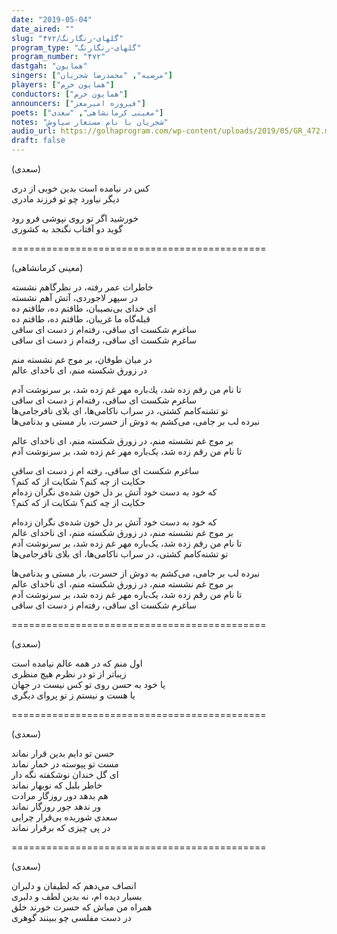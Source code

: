 ```yaml
---
date: "2019-05-04"
date_aired: ""
slug: "گلهای-رنگارنگ/۴۷۲"
program_type: "گلهای-رنگارنگ"
program_number: "۴۷۲"
dastgah: "همایون"
singers: ["مرضیه", "محمدرضا شجریان"]
players: ["همایون خرم"]
conductors: ["همایون خرم"]
announcers: ["فیروزه امیرمعز"]
poets: ["معینی کرمانشاهی", "سعدی"]
notes: "شجریان با نام مستعار سیاوش"
audio_url: https://golhaprogram.com/wp-content/uploads/2019/05/GR_472.mp3
draft: false
---
```


(سعدی)  

كس در نیامده است بدین خوبی از دری  
دیگر نیاورد چو تو فرزند مادری  

خورشید اگر تو روی نپوشی فرو رود  
گوید دو آفتاب نگنجد به كشوری  

============================================  

(معینی کرمانشاهی)  

خاطرات عمر رفته، در نظرگاهم نشسته  
در سپهر لاجوردی، آتش آهم نشسته  
ای خدای بی‌نصیبان، طاقتم ده، طاقتم ده  
قبله‌گاه ما غریبان، طاقتم ده، طاقتم ده  
ساغرم شكست ای ساقی، رفته‌ام ز دست ای ساقی  
ساغرم شكست ای ساقی، رفته‌ام ز دست ای ساقی  

در میان طوفان، بر موج غم نشسته منم  
در زورق شكسته منم، ای ناخدای عالم  

تا نام من رقم زده شد، یك‌باره مهر غم زده شد، بر سرنوشت آدم  
ساغرم شكست ای ساقی، رفته‌ام ز دست ای ساقی  
تو تشنه‌كامم كشتی، در سراب ناكامی‌ها، ای بلای نافرجامی‌ها  
نبرده لب بر جامی، می‌كشم به دوش از حسرت، بار مستی و بدنامی‌ها  

بر موج غم نشسته منم، در زورق شكسته منم، ای ناخدای عالم  
تا نام من رقم زده شد، یک‌باره مهر غم زده شد، بر سرنوشت آدم  

ساغرم شكست ای ساقی، رفته ام ز دست ای ساقی  
حكایت از چه كنم؟ شكایت از كه كنم؟  
كه خود به دست خود آتش بر دل خون شده‌ی نگران زده‌ام  
حكایت از چه كنم؟ شكایت از كه كنم؟  

كه خود به دست خود آتش بر دل خون شده‌ی نگران زده‌ام  
بر موج غم نشسته منم، در زورق شكسته منم، ای ناخدای عالم  
تا نام من رقم زده شد، یک‌باره مهر غم زده شد، بر سرنوشت آدم  
تو تشنه‌كامم كشتی، در سراب ناكامی‌ها، ای بلای نافرجامی‌ها  

نبرده لب بر جامی، می‌كشم به دوش از حسرت، بار مستی و بدنامی‌ها  
بر موج غم نشسته منم، در زورق شكسته منم، ای ناخدای عالم  
تا نام من رقم زده شد، یک‌باره مهر غم زده شد، بر سرنوشت آدم  
ساغرم شكست ای ساقی، رفته‌ام ز دست ای ساقی  

============================================  

(سعدی)  

اول منم كه در همه عالم نیامده است  
زیباتر از تو در نظرم هیچ منظری  
یا خود به حسن روی تو كس نیست در جهان  
یا هست و نیستم ز تو پروای دیگری  

============================================  

(سعدی)  

حسن تو دایم بدین قرار نماند  
مست تو پیوسته در خمار نماند  
ای گل خندان نوشكفته نگه دار  
خاطر بلبل كه نوبهار نماند  
هم بدهد دور روزگار مرادت  
ور ندهد جور روزگار نماند  
سعدی شوریده بی‌قرار چرایی  
در پی چیزی كه برقرار نماند  

============================================  

(سعدی)  

انصاف می‌دهم كه لطیفان و دلبران  
بسیار دیده ام، نه بدین لطف و دلبری  
همراه من مباش كه حسرت خورند خلق  
در دست مفلسی چو ببینند گوهری  
